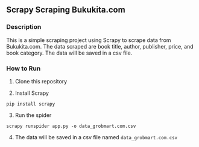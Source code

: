 ## Scrapy Scraping Bukukita.com

### Description

This is a simple scraping project using Scrapy to scrape data from Bukukita.com. The data scraped are book title, author, publisher, price, and book category. The data will be saved in a csv file.

### How to Run

1. Clone this repository

2. Install Scrapy

```
pip install scrapy
```

3. Run the spider

```
scrapy runspider app.py -o data_grobmart.com.csv
```

4. The data will be saved in a csv file named `data_grobmart.com.csv`
